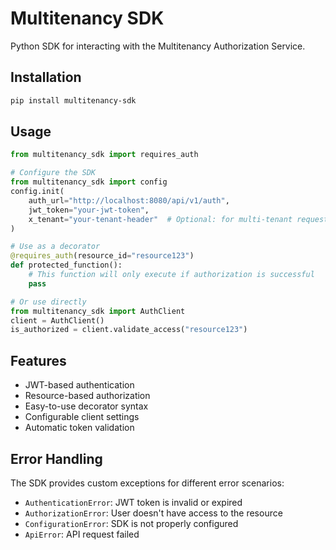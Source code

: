 # Multitenancy SDK

Python SDK for interacting with the Multitenancy Authorization Service.

## Installation

```bash
pip install multitenancy-sdk
```

## Usage

```python
from multitenancy_sdk import requires_auth

# Configure the SDK
from multitenancy_sdk import config
config.init(
    auth_url="http://localhost:8080/api/v1/auth",
    jwt_token="your-jwt-token",
    x_tenant="your-tenant-header"  # Optional: for multi-tenant requests
)

# Use as a decorator
@requires_auth(resource_id="resource123")
def protected_function():
    # This function will only execute if authorization is successful
    pass

# Or use directly
from multitenancy_sdk import AuthClient
client = AuthClient()
is_authorized = client.validate_access("resource123")
```

## Features

- JWT-based authentication
- Resource-based authorization
- Easy-to-use decorator syntax
- Configurable client settings
- Automatic token validation

## Error Handling

The SDK provides custom exceptions for different error scenarios:

- `AuthenticationError`: JWT token is invalid or expired
- `AuthorizationError`: User doesn't have access to the resource
- `ConfigurationError`: SDK is not properly configured
- `ApiError`: API request failed
